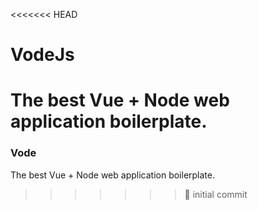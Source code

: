 <<<<<<< HEAD
# VodeJs
The best Vue + Node web application boilerplate.
=======
### Vode
The best Vue + Node web application boilerplate.
>>>>>>> :hammer: initial commit
